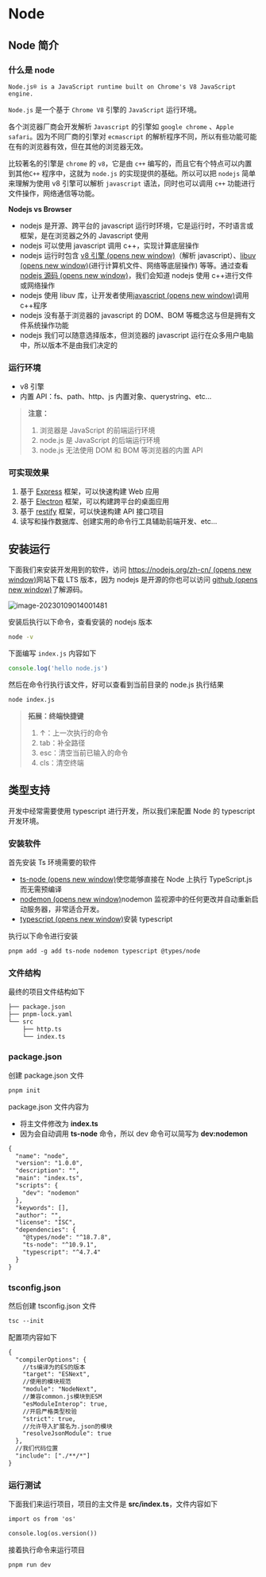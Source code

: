 # Node

## Node 简介

### 什么是 node

`Node.js® is a JavaScript runtime built on Chrome's V8 JavaScript engine.`

`Node.js` 是一个基于 `Chrome V8` 引擎的 `JavaScript` 运行环境。

各个浏览器厂商会开发解析 `Javascript` 的引擎如 `google chrome` 、`Apple safari`。因为不同厂商的引擎对 `ecmascript` 的解析程序不同，所以有些功能可能在有的浏览器有效，但在其他的浏览器无效。

比较著名的引擎是 `chrome` 的 `v8`，它是由 `c++` 编写的，而且它有个特点可以内置到其他`C++` 程序中，这就为 `node.js` 的实现提供的基础。所以可以把 `nodejs` 简单来理解为使用 v8 引擎可以解析 `javascript` 语法，同时也可以调用 `c++` 功能进行文件操作，网络通信等功能。

**Nodejs vs Browser**

- nodejs 是开源、跨平台的 javascript 运行时环境，它是运行时，不时语言或框架，是在浏览器之外的 Javascript 使用
- nodejs 可以使用 javascript 调用 c++，实现计算底层操作
- nodejs 运行时包含 [v8 引擎 (opens new window)](https://github.com/nodejs/node/tree/main/deps/v8)（解析 javascript）、[libuv (opens new window)](https://github.com/nodejs/node/tree/main/deps/uv)(进行计算机文件、网络等底层操作) 等等。通过查看[nodejs 源码 (opens new window)](https://github.com/nodejs/node/tree/main/src)，我们会知道 nodejs 使用 c++进行文件或网络操作
- nodejs 使用 libuv 库，让开发者使用[javascript (opens new window)](https://github.com/nodejs/node/tree/main/lib)调用 c++程序
- nodejs 没有基于浏览器的 javascript 的 DOM、BOM 等概念这与但是拥有文件系统操作功能
- nodejs 我们可以随意选择版本，但浏览器的 javascript 运行在众多用户电脑中，所以版本不是由我们决定的

### 运行环境

- v8 引擎
- 内置 API：fs、path、http、js 内置对象、querystring、etc...

> **注意：**
>
> 1. 浏览器是 JavaScript 的前端运行环境
> 2. node.js 是 JavaScript 的后端运行环境
> 3. node.js 无法使用 DOM 和 BOM 等浏览器的内置 API

### 可实现效果

1. 基于 [Express](http://www.expressjs.com.cn/) 框架，可以快速构建 Web 应用
2. 基于 [Electron](https://electronjs.org/) 框架，可以构建跨平台的桌面应用
3. 基于 [restify](http://restify.com/) 框架，可以快速构建 API 接口项目
4. 读写和操作数据库、创建实用的命令行工具辅助前端开发、etc...

## 安装运行

下面我们来安装开发用到的软件，访问 [https://nodejs.org/zh-cn/ (opens new window)](https://nodejs.org/zh-cn/)网站下载 LTS 版本，因为 nodejs 是开源的你也可以访问 [github (opens new window)](https://github.com/nodejs/node)了解源码。

![image-20230109014001481](https://doc.houdunren.com/assets/img/image-20230109014001481.1acc938d.png)

安装后执行以下命令，查看安装的 nodejs 版本

```sh
node -v
```

下面编写 `index.js` 内容如下

```js
console.log('hello node.js')
```

然后在命令行执行该文件，好可以查看到当前目录的 node.js 执行结果

```sh
node index.js
```

> **拓展：终端快捷键**
>
> 1. ↑：上一次执行的命令
> 2. tab：补全路径
> 3. esc：清空当前已输入的命令
> 4. cls：清空终端

## 类型支持

开发中经常需要使用 typescript 进行开发，所以我们来配置 Node 的 typescript 开发环境。

### 安装软件

首先安装 Ts 环境需要的软件

- [ts-node (opens new window)](https://github.com/TypeStrong/ts-node#overview)使您能够直接在 Node 上执行 TypeScript.js 而无需预编译
- [nodemon (opens new window)](https://github.com/remy/nodemon)nodemon 监视源中的任何更改并自动重新启动服务器，非常适合开发。
- [typescript (opens new window)](https://www.tslang.cn/index.html#download-links)安装 typescript

执行以下命令进行安装

```txt
pnpm add -g add ts-node nodemon typescript @types/node
```

### 文件结构

最终的项目文件结构如下

```txt
├── package.json
├── pnpm-lock.yaml
└── src
    ├── http.ts
    └── index.ts
```

### package.json

创建 package.json 文件

```txt
pnpm init
```

package.json 文件内容为

- 将主文件修改为 **index.ts**
- 因为会自动调用 **ts-node** 命令，所以 dev 命令可以简写为 **dev:nodemon**

```txt
{
  "name": "node",
  "version": "1.0.0",
  "description": "",
  "main": "index.ts",
  "scripts": {
    "dev": "nodemon"
  },
  "keywords": [],
  "author": "",
  "license": "ISC",
  "dependencies": {
    "@types/node": "^18.7.8",
    "ts-node": "^10.9.1",
    "typescript": "^4.7.4"
  }
}
```

### tsconfig.json

然后创建 tsconfig.json 文件

```txt
tsc --init
```

配置项内容如下

```txt
{
  "compilerOptions": {
    //ts编译为的ES的版本
    "target": "ESNext",
    //使用的模块规范
    "module": "NodeNext",
    //兼容common.js模块到ESM
    "esModuleInterop": true,
    //开启严格类型校验
    "strict": true,
    //允许导入扩展名为.json的模块
    "resolveJsonModule": true
  },
  //我们代码位置
  "include": ["./**/*"]
}
```

### 运行测试

下面我们来运行项目，项目的主文件是 **src/index.ts**，文件内容如下

```txt
import os from 'os'

console.log(os.version())
```

接着执行命令来运行项目

```txt
pnpm run dev
```
